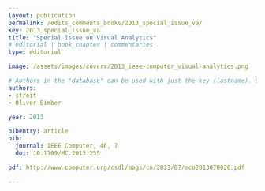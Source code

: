 ```yaml
---
layout: publication
permalink: /edits_comments_books/2013_special_issue_va/
key: 2013_special_issue_va
title: "Special Issue on Visual Analytics"
# editorial | book_chapter | commentaries
type: editorial

image: /assets/images/covers/2013_ieee-computer_visual-analytics.png

# Authors in the "database" can be used with just the key (lastname). Others can be written properly.
authors:
- streit
- Oliver Bimber

year: 2013

bibentry: article
bib:
  journal: IEEE Computer, 46, 7
  doi: 10.1109/MC.2013.255

pdf: http://www.computer.org/csdl/mags/co/2013/07/mco2013070020.pdf

---
```




